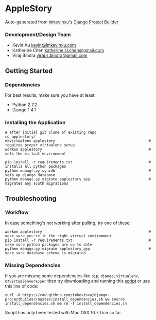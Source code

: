 AppleStory
================

Auto-generated from [imkevinxu](https://github.com/imkevinxu)'s [Django Project Builder](https://github.com/imkevinxu/django-projectbuilder)

### Development/Design Team

* Kevin Xu <kevin@imkevinxu.com>
* Katherine Chen <katherine.l.l.chen@gmail.com>
* Viraj Bindra <viraj.s.bindra@gmail.com>

## Getting Started

### Dependencies

For best results, make sure you have at least:

* Python 2.7.2
* Django 1.4.1

### Installing the Application

    # after initial git clone of existing repo
    cd applestory/
    mkvirtualenv applestory                                           # requires proper virtualenv setup
    workon applestory                                                 # sets the virtual environment

    pip install -r requirements.txt                                   # installs all python packages
    python manage.py syncdb                                           # sets up django database
    python manage.py migrate applestory_app                           # migrates any south migrations

## Troubleshooting

### Workflow

In case something's not working after pulling, try one of these:

    workon applestory                                                 # make sure you're in the right virtual environment
    pip install -r requirements.txt                                   # make sure python packages are up to date
    python manage.py migrate applestory_app                           # make sure database schema is migrated

### Missing Dependencies

If you are missing some dependencies like `pip`, `django`, `virtualenv`, or`virtualenvwrapper`
then try downloading and running this [script](https://github.com/imkevinxu/django-projectbuilder/blob/master/install_dependencies.sh) or use this line of code:

    curl -O https://raw.github.com/imkevinxu/django-projectbuilder/master/install_dependencies.sh && source install_dependencies.sh && rm -f install_dependencies.sh

Script has only been tested with Mac OSX 10.7 Lion so far.